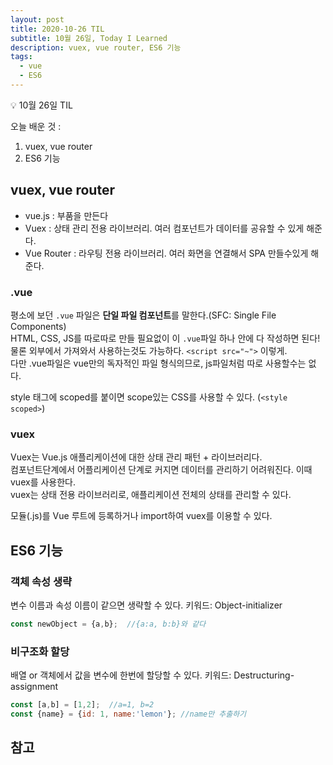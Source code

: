 ```yaml
---
layout: post
title: 2020-10-26 TIL
subtitle: 10월 26일, Today I Learned
description: vuex, vue router, ES6 기능
tags: 
  - vue
  - ES6
---
```


<p class="callout">💡 10월 26일 TIL </p>

오늘 배운 것 :
1. vuex, vue router
2. ES6 기능


## vuex, vue router

- vue.js : 부품을 만든다
- Vuex : 상태 관리 전용 라이브러리. 여러 컴포넌트가 데이터를 공유할 수 있게 해준다.
- Vue Router : 라우팅 전용 라이브러리. 여러 화면을 연결해서 SPA 만들수있게 해준다.


### .vue

평소에 보던 `.vue` 파일은 **단일 파일 컴포넌트**를 말한다.(SFC: Single File Components)\
HTML, CSS, JS를 따로따로 만들 필요없이 이 `.vue`파일 하나 안에 다 작성하면 된다!\
물론 외부에서 가져와서 사용하는것도 가능하다. `<script src="~">` 이렇게.\
다만 .vue파일은 vue만의 독자적인 파일 형식의므로, js파일처럼 따로 사용할수는 없다.

style 태그에 scoped를 붙이면 scope있는 CSS를 사용할 수 있다. (`<style scoped>`)

### vuex

Vuex는 Vue.js 애플리케이션에 대한 상태 관리 패턴 + 라이브러리다.\
컴포넌트단계에서 어플리케이션 단계로 커지면 데이터를 관리하기 어려워진다. 이때 vuex를 사용한다.\
vuex는 상태 전용 라이브러리로, 애플리케이션 전체의 상태를 관리할 수 있다.

모듈(.js)를 Vue 루트에 등록하거나 import하여 vuex를 이용할 수 있다.



## ES6 기능

### 객체 속성 생략

변수 이름과 속성 이름이 같으면 생략할 수 있다. 키워드: Object-initializer
```js
const newObject = {a,b};  //{a:a, b:b}와 같다
```

### 비구조화 할당

배열 or 객체에서 값을 변수에 한번에 할당할 수 있다. 키워드: Destructuring-assignment
```js
const [a,b] = [1,2];  //a=1, b=2
const {name} = {id: 1, name:'lemon'}; //name만 추출하기
```







## 참고

